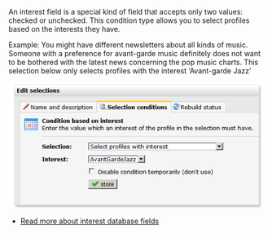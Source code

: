 An interest field is a special kind of field that accepts only two
values: checked or unchecked. This condition type allows you to select
profiles based on the interests they have.

Example: You might have different newsletters about all kinds of music.
Someone with a preference for avant-garde music definitely does not want
to be bothered with the latest news concerning the pop music charts.
This selection below only selects profiles with the interest
‘Avant-garde Jazz’

![](images/conditioninterestfield.png)

-   [Read more about interest database
    fields](./working-with-interest-fields-and-groups.en.md)

